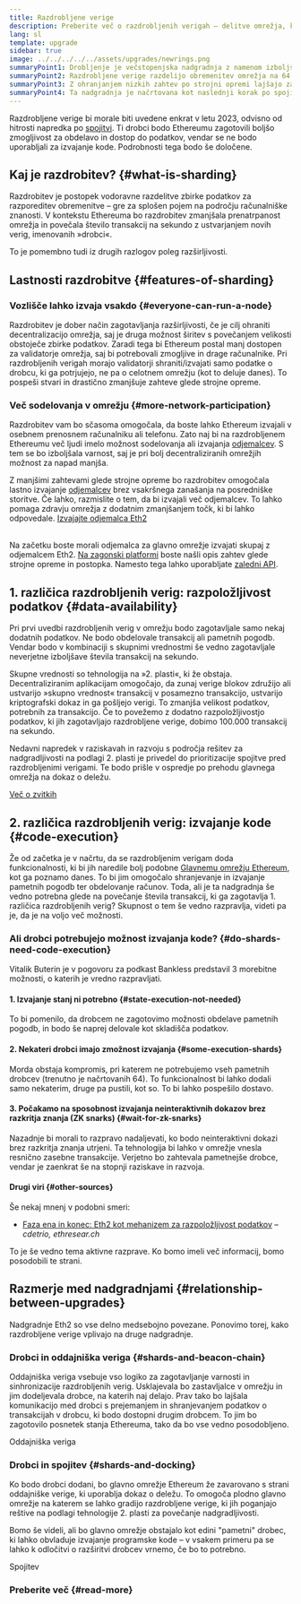 ```yaml
---
title: Razdrobljene verige
description: Preberite več o razdrobljenih verigah – delitve omrežja, ki Ethereumu zagotavljajo boljšo zmogljivost obdelovanja transakcij in lažje izvajanje.
lang: sl
template: upgrade
sidebar: true
image: ../../../../../assets/upgrades/newrings.png
summaryPoint1: Drobljenje je večstopenjska nadgradnja z namenom izboljšanja Ethereumove nadgradljivosti in kapacitet.
summaryPoint2: Razdrobljene verige razdelijo obremenitev omrežja na 64 novih verig.
summaryPoint3: Z ohranjanjem nizkih zahtev po strojni opremi lajšajo zagon vozlišč.
summaryPoint4: Ta nadgradnja je načrtovana kot naslednji korak po spojitvi glavnega omrežja z oddajniško verigo.
---
```


<UpgradeStatus dateKey="page-upgrades-shards-date">
    Razdrobljene verige bi morale biti uvedene enkrat v letu 2023, odvisno od hitrosti napredka po <a href="/upgrades/merge/">spojitvi</a>. Ti drobci bodo Ethereumu zagotovili boljšo zmogljivost za obdelavo in dostop do podatkov, vendar se ne bodo uporabljali za izvajanje kode. Podrobnosti tega bodo še določene.
</UpgradeStatus>

## Kaj je razdrobitev? {#what-is-sharding}

Razdrobitev je postopek vodoravne razdelitve zbirke podatkov za razporeditev obremenitve – gre za splošen pojem na področju računalniške znanosti. V kontekstu Ethereuma bo razdrobitev zmanjšala prenatrpanost omrežja in povečala število transakcij na sekundo z ustvarjanjem novih verig, imenovanih »drobci«.

To je pomembno tudi iz drugih razlogov poleg razširljivosti.

## Lastnosti razdrobitve {#features-of-sharding}

### Vozlišče lahko izvaja vsakdo {#everyone-can-run-a-node}

Razdrobitev je dober način zagotavljanja razširljivosti, če je cilj ohraniti decentralizacijo omrežja, saj je druga možnost širitev s povečanjem velikosti obstoječe zbirke podatkov. Zaradi tega bi Ethereum postal manj dostopen za validatorje omrežja, saj bi potrebovali zmogljive in drage računalnike. Pri razdrobljenih verigah morajo validatorji shraniti/izvajati samo podatke o drobcu, ki ga potrjujejo, ne pa o celotnem omrežju (kot to deluje danes). To pospeši stvari in drastično zmanjšuje zahteve glede strojne opreme.

### Več sodelovanja v omrežju {#more-network-participation}

Razdrobitev vam bo sčasoma omogočala, da boste lahko Ethereum izvajali v osebnem prenosnem računalniku ali telefonu. Zato naj bi na razdrobljenem Ethereumu več ljudi imelo možnost sodelovanja ali izvajanja [odjemalcev](/developers/docs/nodes-and-clients/). S tem se bo izboljšala varnost, saj je pri bolj decentraliziranih omrežjih možnost za napad manjša.

Z manjšimi zahtevami glede strojne opreme bo razdrobitev omogočala lastno izvajanje [odjemalcev](/developers/docs/nodes-and-clients/) brez vsakršnega zanašanja na posredniške storitve. Če lahko, razmislite o tem, da bi izvajali več odjemalcev. To lahko pomaga zdravju omrežja z dodatnim zmanjšanjem točk, ki bi lahko odpovedale. [Izvajajte odjemalca Eth2](/upgrades/get-involved/)

<br />

<InfoBanner isWarning>
  Na začetku boste morali odjemalca za glavno omrežje izvajati skupaj z odjemalcem Eth2. <a href="https://launchpad.ethereum.org" target="_blank">Na zagonski platformi</a> boste našli opis zahtev glede strojne opreme in postopka. Namesto tega lahko uporabljate <a href="/developers/docs/apis/backend/#available-libraries">zaledni API</a>.
</InfoBanner>

## 1. različica razdrobljenih verig: razpoložljivost podatkov {#data-availability}

Pri prvi uvedbi razdrobljenih verig v omrežju bodo zagotavljale samo nekaj dodatnih podatkov. Ne bodo obdelovale transakcij ali pametnih pogodb. Vendar bodo v kombinaciji s skupnimi vrednostmi še vedno zagotavljale neverjetne izboljšave števila transakcij na sekundo.

Skupne vrednosti so tehnologija na »2. plasti«, ki že obstaja. Decentraliziranim aplikacijam omogočajo, da zunaj verige blokov združijo ali ustvarijo »skupno vrednost« transakcij v posamezno transakcijo, ustvarijo kriptografski dokaz in ga pošljejo verigi. To zmanjša velikost podatkov, potrebnih za transakcijo. Če to povežemo z dodatno razpoložljivostjo podatkov, ki jih zagotavljajo razdrobljene verige, dobimo 100.000 transakcij na sekundo.

<InfoBanner isWarning={false}>
  Nedavni napredek v raziskavah in razvoju s področja rešitev za nadgradljivosti na podlagi 2. plasti je privedel do prioritizacije spojitve pred razdrobljenimi verigami. Te bodo prišle v ospredje po prehodu glavnega omrežja na dokaz o deležu.

[Več o zvitkih](/developers/docs/scaling/#rollups)
</InfoBanner>

## 2. različica razdrobljenih verig: izvajanje kode {#code-execution}

Že od začetka je v načrtu, da se razdrobljenim verigam doda funkcionalnosti, ki bi jih naredile bolj podobne [Glavnemu omrežju Ethereum](/glossary/#mainnet), kot ga poznamo danes. To bi jim omogočalo shranjevanje in izvajanje pametnih pogodb ter obdelovanje računov. Toda, ali je ta nadgradnja še vedno potrebna glede na povečanje števila transakcij, ki ga zagotavlja 1. različica razdrobljenih verig? Skupnost o tem še vedno razpravlja, videti pa je, da je na voljo več možnosti.

### Ali drobci potrebujejo možnost izvajanja kode? {#do-shards-need-code-execution}

Vitalik Buterin je v pogovoru za podkast Bankless predstavil 3 morebitne možnosti, o katerih je vredno razpravljati.

<YouTube id="-R0j5AMUSzA" start="5841" />

#### 1. Izvajanje stanj ni potrebno {#state-execution-not-needed}

To bi pomenilo, da drobcem ne zagotovimo možnosti obdelave pametnih pogodb, in bodo še naprej delovale kot skladišča podatkov.

#### 2. Nekateri drobci imajo zmožnost izvajanja {#some-execution-shards}

Morda obstaja kompromis, pri katerem ne potrebujemo vseh pametnih drobcev (trenutno je načrtovanih 64). To funkcionalnost bi lahko dodali samo nekaterim, druge pa pustili, kot so. To bi lahko pospešilo dostavo.

#### 3. Počakamo na sposobnost izvajanja neinteraktivnih dokazov brez razkritja znanja (ZK snarks) {#wait-for-zk-snarks}

Nazadnje bi morali to razpravo nadaljevati, ko bodo neinteraktivni dokazi brez razkritja znanja utrjeni. Ta tehnologija bi lahko v omrežje vnesla resnično zasebne transakcije. Verjetno bo zahtevala pametnejše drobce, vendar je zaenkrat še na stopnji raziskave in razvoja.

#### Drugi viri {#other-sources}

Še nekaj mnenj v podobni smeri:

- [Faza ena in konec: Eth2 kot mehanizem za razpoložljivost podatkov](https://ethresear.ch/t/phase-one-and-done-eth2-as-a-data-availability-engine/5269/8) – _cdetrio, ethresear.ch_

To je še vedno tema aktivne razprave. Ko bomo imeli več informacij, bomo posodobili te strani.

## Razmerje med nadgradnjami {#relationship-between-upgrades}

Nadgradnje Eth2 so vse delno medsebojno povezane. Ponovimo torej, kako razdrobljene verige vplivajo na druge nadgradnje.

### Drobci in oddajniška veriga {#shards-and-beacon-chain}

Oddajniška veriga vsebuje vso logiko za zagotavljanje varnosti in sinhronizacije razdrobljenih verig. Usklajevala bo zastavljalce v omrežju in jim dodeljevala drobce, na katerih naj delajo. Prav tako bo lajšala komunikacijo med drobci s prejemanjem in shranjevanjem podatkov o transakcijah v drobcu, ki bodo dostopni drugim drobcem. To jim bo zagotovilo posnetek stanja Ethereuma, tako da bo vse vedno posodobljeno.

<ButtonLink to="/upgrades/beacon-chain/">Oddajniška veriga</ButtonLink>

### Drobci in spojitev {#shards-and-docking}

Ko bodo drobci dodani, bo glavno omrežje Ethereum že zavarovano s strani oddajniške verige, ki uporablja dokaz o deležu. To omogoča plodno glavno omrežje na katerem se lahko gradijo razdrobljene verige, ki jih poganjajo reštive na podlagi tehnologije 2. plasti za povečanje nadgradljivosti.

Bomo še videli, ali bo glavno omrežje obstajalo kot edini "pametni" drobec, ki lahko obvladuje izvajanje programske kode – v vsakem primeru pa se lahko k odločitvi o razširitvi drobcev vrnemo, če bo to potrebno.

<ButtonLink to="/upgrades/merge/">Spojitev</ButtonLink>

<Divider />

### Preberite več {#read-more}

<ShardChainsList />
